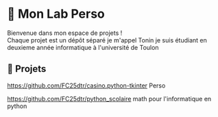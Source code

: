 # 🧪 Mon Lab Perso

Bienvenue dans mon espace de projets !  
Chaque projet est un dépôt séparé 
je m'appel Tonin je suis étudiant en deuxieme année informatique à l'université de Toulon

## 🚀 Projets
https://github.com/FC25dtr/casino.python-tkinter  Perso 

https://github.com/FC25dtr/python_scolaire math pour l'informatique en python

